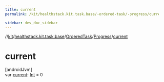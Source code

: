 ```yaml
---
title: current
permalink: /kit/healthstack.kit.task.base/-ordered-task/-progress/current.html

sidebar: dev_doc_sidebar
---
```

//[kit](../../../../index.html)/[healthstack.kit.task.base](../../index.html)/[OrderedTask](../index.html)/[Progress](index.html)/[current](current.html)



# current



[androidJvm]\
var [current](current.html): [Int](https://kotlinlang.org/api/latest/jvm/stdlib/kotlin/-int/index.html) = 0




